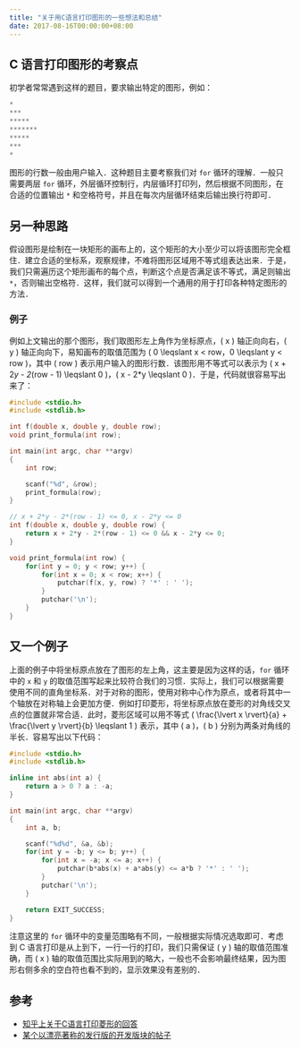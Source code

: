 ```yaml
---
title: "关于用C语言打印图形的一些想法和总结"
date: 2017-08-16T00:00:00+08:00
---
```


## C 语言打印图形的考察点

初学者常常遇到这样的题目，要求输出特定的图形，例如：

```c
*
***
*****
*******
*****
***
*
```

图形的行数一般由用户输入．这种题目主要考察我们对 `for` 循环的理解．一般只需要两层 `for` 循环，外层循环控制行，内层循环打印列，然后根据不同图形，在合适的位置输出 `*` 和空格符号，并且在每次内层循环结束后输出换行符即可．

## 另一种思路

假设图形是绘制在一块矩形的画布上的，这个矩形的大小至少可以将该图形完全框住．建立合适的坐标系，观察规律，不难将图形区域用不等式组表达出来．于是，我们只需遍历这个矩形画布的每个点，判断这个点是否满足该不等式，满足则输出 `*`，否则输出空格符．这样，我们就可以得到一个通用的用于打印各种特定图形的方法．

### 例子

例如上文输出的那个图形，我们取图形左上角作为坐标原点，\( x \) 轴正向向右，\( y \) 轴正向向下，易知画布的取值范围为 \( 0 \leqslant x < row，0 \leqslant y < row \)，其中 \( row \) 表示用户输入的图形行数．该图形用不等式可以表示为 \( x + 2*y - 2*(row - 1) \leqslant 0 \)，\( x - 2*y \leqslant 0 \)．于是，代码就很容易写出来了：

```c
#include <stdio.h>
#include <stdlib.h>

int f(double x, double y, double row);
void print_formula(int row);

int main(int argc, char **argv)
{
	int row;

	scanf("%d", &row);
	print_formula(row);
}

// x + 2*y - 2*(row - 1) <= 0, x - 2*y <= 0
int f(double x, double y, double row) {
	return x + 2*y - 2*(row - 1) <= 0 && x - 2*y <= 0; 
}

void print_formula(int row) {
	for(int y = 0; y < row; y++) {
		for(int x = 0; x < row; x++) {
			putchar(f(x, y, row) ? '*' : ' ');
		}
		putchar('\n');
	}
}
```

## 又一个例子

上面的例子中将坐标原点放在了图形的左上角，这主要是因为这样的话，`for` 循环中的 `x` 和 `y` 的取值范围写起来比较符合我们的习惯．实际上，我们可以根据需要使用不同的直角坐标系．对于对称的图形，使用对称中心作为原点，或者将其中一个轴放在对称轴上会更加方便．例如打印菱形，将坐标原点放在菱形的对角线交叉点的位置就非常合适．此时，菱形区域可以用不等式 \( \frac{\lvert x \rvert}{a} + \frac{\lvert y \rvert}{b} \leqslant 1 \) 表示，其中 \( a \)，\( b \) 分别为两条对角线的半长．容易写出以下代码：

```c
#include <stdio.h>
#include <stdlib.h>

inline int abs(int a) {
	return a > 0 ? a : -a;
}

int main(int argc, char **argv)
{
	int a, b;

	scanf("%d%d", &a, &b);
	for(int y = -b; y <= b; y++) {
		for(int x = -a; x <= a; x++) {
			putchar(b*abs(x) + a*abs(y) <= a*b ? '*' : ' ');
		}
		putchar('\n');
	}

	return EXIT_SUCCESS;
}
```

注意这里的 `for` 循环中的变量范围略有不同，一般根据实际情况选取即可．考虑到 C 语言打印是从上到下，一行一行的打印，我们只需保证 \( y \) 轴的取值范围准确，而 \( x \) 轴的取值范围比实际用到的略大，一般也不会影响最终结果，因为图形右侧多余的空白符也看不到的，显示效果没有差别的．

## 参考

* [知乎上关于C语言打印菱形的回答](https://zhihu.com/question/34552247/answer/68637681)
* [某个以漂亮著称的发行版的开发版块的帖子](https://forum.suse.org.cn/viewtopic.php?f=22&t=5072)
